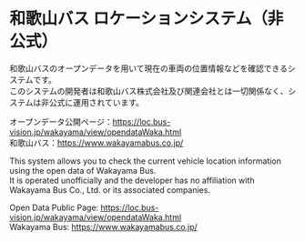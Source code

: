 # 和歌山バス ロケーションシステム（非公式）
和歌山バスのオープンデータを用いて現在の車両の位置情報などを確認できるシステムです。  
このシステムの開発者は和歌山バス株式会社及び関連会社とは一切関係なく、システムは非公式に運用されています。  
  
オープンデータ公開ページ：https://loc.bus-vision.jp/wakayama/view/opendataWaka.html  
和歌山バス：https://www.wakayamabus.co.jp/  
  
  
This system allows you to check the current vehicle location information using the open data of Wakayama Bus.  
It is operated unofficially and the developer has no affiliation with Wakayama Bus Co., Ltd. or its associated companies.  
  
Open Data Public Page: https://loc.bus-vision.jp/wakayama/view/opendataWaka.html  
Wakayama Bus: https://www.wakayamabus.co.jp/  
